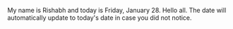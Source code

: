 My name is Rishabh and today is Friday, January 28. Hello all. The date will automatically update to today's date in case you did not notice.
